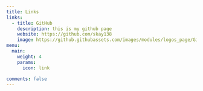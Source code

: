 ```yaml
---
title: Links
links:
  - title: GitHub
    description: this is my github page
    website: https://github.com/skay138
    image: https://github.githubassets.com/images/modules/logos_page/GitHub-Mark.png
menu:
  main:
    weight: 4
    params:
      icon: link

comments: false
---
```

